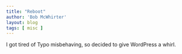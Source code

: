```yaml
---
title: "Reboot"
author: 'Bob McWhirter'
layout: blog
tags: [ misc ]
---
```

I got tired of Typo misbehaving, so decided to give WordPress a whirl.
